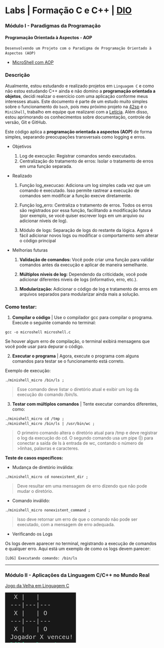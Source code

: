 # Labs | Formação C e C++ | [DIO](https://github.com/digitalinnovationone)

### Módulo I - Paradigmas da Programação
#### Programação Orientada à Aspectos - AOP

```
Desenvolvendo um Projeto com o Paradigma de Programação Orientado à Aspectos (AOP)
```
- [MicroShell com AOP](https://github.com/LilianMS/repo-curso-c-cplusplus/blob/main/microshell.c)

### Descrição

Atualmente, estou estudando e realizado projetos em ```Linguagem C``` e como não estou estudando C++ ainda e não domino a **programação orientada a objetos**, decidi realizar o exercício com uma aplicação conforme meus interesses atuais. Este documento é parte de um estudo muito simples sobre o funcionamento do ```bash```, pois meu próximo projeto na [42sp](https://github.com/42sp) é o ```MiniShell```, trabalho em equipe que realizarei com a [Letícia](https://github.com/lesampietro). Além disso, estou aprimorando os conhecimentos sobre documentação, controle de versão, Git e GitHub.

Este código aplica a **programação orientada a aspectos (AOP)** de forma simples, separando preocupações transversais como logging e erros.

- Objetivos

    1. Log de execução: Registrar comandos sendo executados.
    2. Centralização do tratamento de erros: Isolar o tratamento de erros em uma função separada.

- Realizado

    1. Função log_execucao:
        Adiciona um log simples cada vez que um comando é executado. Isso permite rastrear a execução de comandos sem modificar a função execve diretamente.

    2. Função log_erro:
        Centraliza o tratamento de erros. Todos os erros são registrados por essa função, facilitando a modificação futura (por exemplo, se você quiser escrever logs em um arquivo ou adicionar níveis de log).

    3. Módulo de logs:
        Separação de logs do restante da lógica. Agora é fácil adicionar novos logs ou modificar o comportamento sem alterar o código principal

- Melhorias futuras

    1. **Validação de comandos:** Você pode criar uma função para validar comandos antes da execução e aplicar de maneira semelhante.

    2. **Múltiplos níveis de log:** Dependendo da criticidade, você pode adicionar diferentes níveis de logs (informativo, erro, etc.).

    3. **Modularização:** Adicionar o código de log e tratamento de erros em arquivos separados para modularizar ainda mais a solução.

### Como testar:

1. **Compilar o código** | Use o compilador gcc para compilar o programa. Execute o seguinte comando no terminal:

```
gcc -o microshell microshell.c
```

Se houver algum erro de compilação, o terminal exibirá mensagens que você pode usar para depurar o código.

2. **Executar o programa** | Agora, execute o programa com alguns comandos para testar se o funcionamento está correto.

Exemplo de execução:

```
./minishell_micro /bin/ls ;
```

>Esse comando deve listar o diretório atual e exibir um log da execução do comando /bin/ls.

3. **Testar com múltiplos comandos** | Tente executar comandos diferentes, como:

```
./minishell_micro cd /tmp ;
./minishell_micro /bin/ls | /usr/bin/wc ;
```

>O primeiro comando altera o diretório atual para /tmp e deve registrar o log da execução do cd.
>O segundo comando usa um pipe (|) para conectar a saída de ls à entrada de wc, contando o número de >linhas, palavras e caracteres.

**Teste de casos específicos:**

- Mudança de diretório inválida:

```
./minishell_micro cd nonexistent_dir ;
```

>Deve resultar em uma mensagem de erro dizendo que não pode mudar o diretório.

- Comando inválido:

```
./minishell_micro nonexistent_command ;
```

>Isso deve retornar um erro de que o comando não pode ser executado, com a mensagem de erro adequada.

- Verificando os Logs

Os logs devem aparecer no terminal, registrando a execução de comandos e qualquer erro. Aqui está um exemplo de como os logs devem parecer:

```
[LOG] Executando comando: /bin/ls
```

----

### Módulo II - Aplicações da Linguagem C/C++ no Mundo Real

[Jogo da Velha em Linguagem C](jogo-da-velha.c)

![Jogo da Velha](image/jogo-da-velha-em-c.png)
